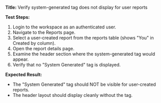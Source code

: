 **Title:** Verify system-generated tag does not display for user reports

**Test Steps:**
1. Login to the workspace as an authenticated user.
2. Navigate to the Reports page.
3. Select a user-created report from the reports table (shows "You" in Created by column).
4. Open the report details page.
5. Examine the header section where the system-generated tag would appear.
6. Verify that no "System Generated" tag is displayed.

**Expected Result:**
* The "System Generated" tag should NOT be visible for user-created reports.
* The header layout should display cleanly without the tag.
